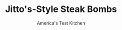 ---
layout: ../../layouts/MarkdownPostLayout.astro
title: Jitto's-Style Steak Bombs
author: America's Test Kitchen
pubDate: 2023-03-15
description: Finally, a loaded steak and cheese you can re-create at home.
image_url: https://res.cloudinary.com/hksqkdlah/image/upload/ar_1:1,c_fill,dpr_2.0,f_auto,fl_lossy.progressive.strip_profile,g_faces:auto,q_auto:low,w_344/SFS_SteakBomb_117_fpdd1e
tags: ["Main Courses","Vegetables","Cheese","Beef","Weeknight","Sandwiches"]
calories: 3174
protein: 37
carbohydrates: 38
fats: 
fiber: 2
ingredients: ["2 tablespoons plus 1 teaspoon, vegetable oil, divided","1 , onion, halved and sliced ¼ inch thick","1 , red bell pepper, stemmed, seeded, and cut into ¼-inch-wide strips","4 ounces, white mushrooms, trimmed, halved, and sliced ¼ inch thick","2 teaspoons, Lawry's Seasoned Salt, divided","4 (8-inch), sub rolls, split but hinged","6 tablespoons, mayonnaise","1 pound, sirloin steak tips, trimmed and cut into ¾-inch chunks","1½ ounces, thinly sliced deli salami, quartered","8 thin slices, deli American cheese (4 ounces)"]
serves: 4
time: "45 minutes"
instructions: ["Adjust oven rack to middle position and heat oven to 400 degrees. Heat 2 tablespoons oil in 12-inch nonstick skillet over medium-high heat until just smoking. Add onion and cook, stirring frequently, until beginning to brown, about 4 minutes.","Add bell pepper, mushrooms, and 1 teaspoon seasoned salt and cook until vegetables are tender, about 6 minutes. Transfer to bowl; set aside skillet.","Arrange rolls on rimmed baking sheet. Spread mayonnaise evenly on cut sides of each roll (1½ tablespoons each). Bake rolls until crusty and warmed through, about 5 minutes.","Meanwhile, heat remaining 1 teaspoon oil in now-empty skillet over medium-high heat until just smoking. Add steak tips and sprinkle with remaining 1 teaspoon seasoned salt. Scatter salami over top and cook, without stirring, until steak tips are browned on bottom, about 5 minutes.","Off heat, stir onion mixture into steak tips. Divide steak mixture evenly among rolls. Layer 2 slices American cheese over steak mixture on each roll. Bake until cheese is melted, about 1 minute. Serve immediately."]
nutrition: ["752 mg Potassium","437 mg Phosphorus","236 mg Calcium","4 mg Iron","57 mg Magnesium","957 mg Sodium","5 mg Zinc","54 g Fat","11 mg Niacin (B3)","21 g Monounsaturated","13 g Polyunsaturated","40 mg Vitamin C","126 mg Cholesterol","15 g Saturated","2 g Fiber","45 µg Folic acid","46 µg Folate (food)","4 g Sugars","3 µg Vitamin K","189 g Water","38 g Carbs","124 µg Folate equivalent (total)","37 g Protein","2 mg Vitamin E","1 µg Vitamin B12","47 µg Vitamin A","793 kcal Energy","3174 calories"]
notes: "Sirloin steak tips are often sold as flap meat. Lawrys Seasoned Salt is usually stocked with other spice blends in the grocery store. We developed this recipe with a red bell pepper, but any color pepper can be used. Keep the sub rolls hinged when splitting them; otherwise, these extra-full sandwiches have a tendency to fall apart when fully assembled."
---